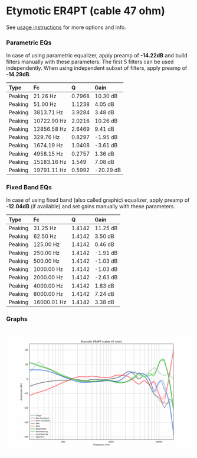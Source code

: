 # Etymotic ER4PT (cable 47 ohm)
See [usage instructions](https://github.com/jaakkopasanen/AutoEq#usage) for more options and info.

### Parametric EQs
In case of using parametric equalizer, apply preamp of **-14.22dB** and build filters manually
with these parameters. The first 5 filters can be used independently.
When using independent subset of filters, apply preamp of **-14.29dB**.

| Type    | Fc          |      Q | Gain      |
|:--------|:------------|:-------|:----------|
| Peaking | 21.26 Hz    | 0.7968 | 10.30 dB  |
| Peaking | 51.00 Hz    | 1.1238 | 4.05 dB   |
| Peaking | 3813.71 Hz  | 3.9284 | 3.48 dB   |
| Peaking | 10722.90 Hz | 2.0216 | 10.26 dB  |
| Peaking | 12856.58 Hz | 2.6469 | 9.41 dB   |
| Peaking | 329.76 Hz   | 0.8297 | -1.95 dB  |
| Peaking | 1674.19 Hz  | 1.0408 | -3.61 dB  |
| Peaking | 4958.15 Hz  | 0.2757 | 1.36 dB   |
| Peaking | 15183.16 Hz | 1.549  | 7.08 dB   |
| Peaking | 19791.11 Hz | 0.5992 | -20.29 dB |

### Fixed Band EQs
In case of using fixed band (also called graphic) equalizer, apply preamp of **-12.04dB**
(if available) and set gains manually with these parameters.

| Type    | Fc          |      Q | Gain     |
|:--------|:------------|:-------|:---------|
| Peaking | 31.25 Hz    | 1.4142 | 11.25 dB |
| Peaking | 62.50 Hz    | 1.4142 | 3.50 dB  |
| Peaking | 125.00 Hz   | 1.4142 | 0.46 dB  |
| Peaking | 250.00 Hz   | 1.4142 | -1.91 dB |
| Peaking | 500.00 Hz   | 1.4142 | -1.03 dB |
| Peaking | 1000.00 Hz  | 1.4142 | -1.03 dB |
| Peaking | 2000.00 Hz  | 1.4142 | -2.63 dB |
| Peaking | 4000.00 Hz  | 1.4142 | 1.83 dB  |
| Peaking | 8000.00 Hz  | 1.4142 | 7.24 dB  |
| Peaking | 16000.01 Hz | 1.4142 | 3.38 dB  |

### Graphs
![](./Etymotic%20ER4PT%20(cable%2047%20ohm).png)